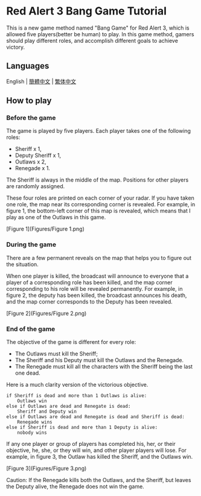 # Red Alert 3 Bang Game Tutorial

This is a new game method named "Bang Game" for Red Alert 3, which is allowed five players(better be human) to play. In this game method, gamers should play different roles, and accomplish different goals to achieve victory. 

## Languages

English | [簡體中文](./README.chs.md) | [繁体中文](./README.cht.md)

## How to play

### Before the game

The game is played by five players. Each player takes one of the following roles: 

- Sheriff x 1, 
- Deputy Sheriff x 1, 
- Outlaws x 2, 
- Renegade x 1. 

The Sheriff is always in the middle of the map. Positions for other players are randomly assigned. 

These four roles are printed on each corner of your radar. If you have taken one role, the map near its corresponding corner is revealed. For example, in figure 1, the bottom-left corner of this map is revealed, which means that I play as one of the Outlaws in this game. 

[Figure 1](Figures/Figure 1.png)

### During the game

There are a few permanent reveals on the map that helps you to figure out the situation. 

When one player is killed, the broadcast will announce to everyone that a player of a corresponding role has been killed, and the map corner corresponding to his role will be revealed permanently. For example, in figure 2, the deputy has been killed, the broadcast announces his death, and the map corner corresponds to the Deputy has been revealed. 

[Figure 2](Figures/Figure 2.png)

### End of the game

The objective of the game is different for every role: 

- The Outlaws must kill the Sheriff; 
- The Sheriff and his Deputy must kill the Outlaws and the Renegade. 
- The Renegade must kill all the characters with the Sheriff being the last one dead. 



Here is a much clarity version of the victorious objective. 

```
if Sheriff is dead and more than 1 Outlaws is alive:
	Outlaws win
else if Outlaws are dead and Renegate is dead:
	Sheriff and Deputy win
else if Outlaws are dead and Renegate is dead and Sheriff is dead:
	Renegade wins
else if Sheriff is dead and more than 1 Deputy is alive:
	nobody wins
```

If any one player or group of players has completed his, her, or their objective, he, she, or they will win, and other player players will lose. For example, in figure 3, the Outlaw has killed the Sheriff, and the Outlaws win. 

[Figure 3](Figures/Figure 3.png)

Caution: If the Renegade kills both the Outlaws, and the Sheriff, but leaves the Deputy alive, the Renegade does not win the game. 

